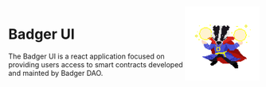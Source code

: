 <div> 
  <img align="right" src="docs/images/new_badger.png" height="150" width="150" />
</div>

# Badger UI

The Badger UI is a react application focused on providing users access to smart contracts developed and mainted by Badger DAO.
